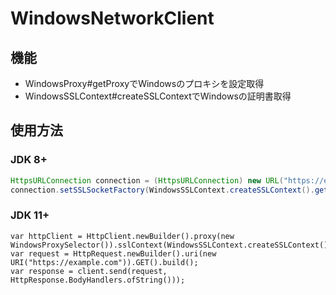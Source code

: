 # WindowsNetworkClient

## 機能

- WindowsProxy#getProxyでWindowsのプロキシを設定取得
- WindowsSSLContext#createSSLContextでWindowsの証明書取得

## 使用方法

### JDK 8+

```java
HttpsURLConnection connection = (HttpsURLConnection) new URL("https://example.com").openConnection(WindowsProxy.getProxy());
connection.setSSLSocketFactory(WindowsSSLContext.createSSLContext().getSocketFactory());
```

### JDK 11+

```
var httpClient = HttpClient.newBuilder().proxy(new WindowsProxySelector()).sslContext(WindowsSSLContext.createSSLContext().getSocketFactory()).build();
var request = HttpRequest.newBuilder().uri(new URI("https://example.com")).GET().build();
var response = client.send(request, HttpResponse.BodyHandlers.ofString()));
```
